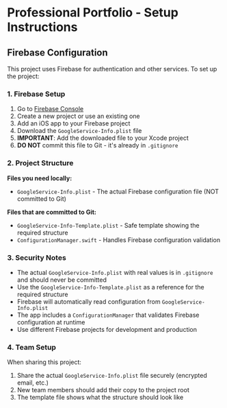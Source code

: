 # Professional Portfolio - Setup Instructions

## Firebase Configuration

This project uses Firebase for authentication and other services. To set up the project:

### 1. Firebase Setup
1. Go to [Firebase Console](https://console.firebase.google.com/)
2. Create a new project or use an existing one
3. Add an iOS app to your Firebase project
4. Download the `GoogleService-Info.plist` file
5. **IMPORTANT**: Add the downloaded file to your Xcode project
6. **DO NOT** commit this file to Git - it's already in `.gitignore`

### 2. Project Structure

**Files you need locally:**
- `GoogleService-Info.plist` - The actual Firebase configuration file (NOT committed to Git)

**Files that are committed to Git:**
- `GoogleService-Info-Template.plist` - Safe template showing the required structure
- `ConfigurationManager.swift` - Handles Firebase configuration validation

### 3. Security Notes
- The actual `GoogleService-Info.plist` with real values is in `.gitignore` and should never be committed
- Use the `GoogleService-Info-Template.plist` as a reference for the required structure
- Firebase will automatically read configuration from `GoogleService-Info.plist`
- The app includes a `ConfigurationManager` that validates Firebase configuration at runtime
- Use different Firebase projects for development and production

### 4. Team Setup
When sharing this project:
1. Share the actual `GoogleService-Info.plist` file securely (encrypted email, etc.)
2. New team members should add their copy to the project root
3. The template file shows what the structure should look like
